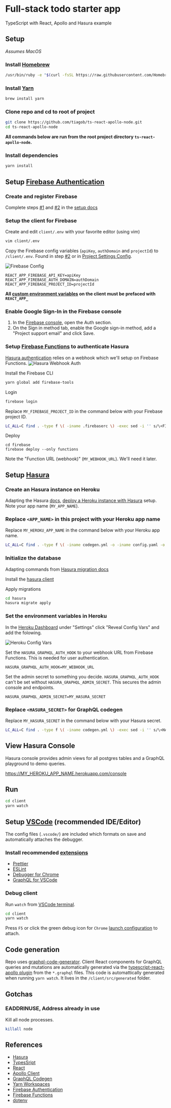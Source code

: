 # Full-stack todo starter app

TypeScript with React, Apollo and Hasura example

## Setup

_Assumes MacOS_

### Install [Homebrew](https://brew.sh/)

```bash
/usr/bin/ruby -e "$(curl -fsSL https://raw.githubusercontent.com/Homebrew/install/master/install)"
```

### Install [Yarn](https://yarnpkg.com/)

```bash
brew install yarn
```

### Clone repo and cd to root of project

```bash
git clone https://github.com/tiagob/ts-react-apollo-node.git
cd ts-react-apollo-node
```

**All commands below are run from the root project directory `ts-react-apollo-node`.**

### Install dependencies

```bash
yarn install
```

## Setup [Firebase Authentication](https://firebase.google.com/docs/auth)

### Create and register Firebase

Complete steps [#1](https://firebase.google.com/docs/web/setup#create-project) and [#2](https://firebase.google.com/docs/web/setup#register-app) in the [setup docs](https://firebase.google.com/docs/web/setup)

### Setup the client for Firebase

Create and edit `client/.env` with your favorite editor (using vim)

```bash
vim client/.env
```

Copy the Firebase config variables (`apiKey`, `authDomain` and `projectId`) to `/client/.env`. Found in step [#2](https://firebase.google.com/docs/web/setup#register-app) or in [Project Settings Config](https://support.google.com/firebase/answer/7015592).

![Firebase Config](https://raw.githubusercontent.com/tiagob/ts-react-apollo-node/hasura-firebase-auth/assets/firebaseConfig.png)

```
REACT_APP_FIREBASE_API_KEY=apiKey
REACT_APP_FIREBASE_AUTH_DOMAIN=authDomain
REACT_APP_FIREBASE_PROJECT_ID=projectId
```

**All [custom environment variables](https://facebook.github.io/create-react-app/docs/adding-custom-environment-variables) on the client must be prefaced with `REACT_APP_`**

### Enable Google Sign-In in the Firebase console

1. In the [Firebase console](https://console.firebase.google.com/), open the Auth section.
1. On the Sign in method tab, enable the Google sign-in method, add a "Project support email" and click Save.

### Setup [Firebase Functions](https://firebase.google.com/docs/functions) to authenticate Hasura

[Hasura authentication](https://docs.hasura.io/1.0/graphql/manual/auth/authentication/webhook.html) relies on a webhook which we'll setup on Firebase Functions.
![Hasura Webhook Auth](https://raw.githubusercontent.com/tiagob/ts-react-apollo-node/hasura-firebase-auth/assets/hasuraWebhookAuth.png)

Install the Firebase CLI

```bash
yarn global add firebase-tools
```

Login

```bash
firebase login
```

Replace `MY_FIREBASE_PROJECT_ID` in the command below with your Firebase project ID.

```bash
LC_ALL=C find . -type f \( -iname .firebaserc \) -exec sed -i '' s/\<FIREBASE_PROJECT_ID\>/MY_FIREBASE_PROJECT_ID/ {} +
```

Deploy

```
cd firebase
firebase deploy --only functions
```

Note the "Function URL (webhook)" (`MY_WEBHOOK_URL`). We'll need it later.

## Setup [Hasura](https://hasura.io/)

### Create an Hasura instance on Heroku

Adapting the Hasura [docs](https://docs.hasura.io/1.0/graphql/manual/getting-started/heroku-simple.html), [deploy a Heroku instance with Hasura](https://heroku.com/deploy?template=https://github.com/hasura/graphql-engine-heroku) setup. Note your app name (`MY_APP_NAME`).

### Replace `<APP_NAME>` in this project with your Heroku app name

Replace `MY_HEROKU_APP_NAME` in the command below with your Heroku app name.

```bash
LC_ALL=C find . -type f \( -iname codegen.yml -o -iname config.yaml -o -iname apolloClient.tsx \) -exec sed -i '' s/\<HEROKU_APP_NAME\>/MY_HEROKU_APP_NAME/ {} +
```

### Initialize the database

Adapting commands from [Hasura migration docs](https://docs.hasura.io/1.0/graphql/manual/migrations/new-database.html)

Install the [hasura client](https://docs.hasura.io/1.0/graphql/manual/hasura-cli/install-hasura-cli.html#install-hasura-cli)

Apply migrations

```bash
cd hasura
hasura migrate apply
```

### Set the environment variables in Heroku

In the [Heroku Dashboard](https://devcenter.heroku.com/articles/config-vars#using-the-heroku-dashboard) under "Settings" click "Reveal Config Vars" and add the folowing.

![Heroku Config Vars](https://raw.githubusercontent.com/tiagob/ts-react-apollo-node/hasura-firebase-auth/assets/herokuConfigVars.png)

Set the `HASURA_GRAPHQL_AUTH_HOOK` to your webhook URL from Firebase Functions. This is needed for user authentication.

```
HASURA_GRAPHQL_AUTH_HOOK=MY_WEBHOOK_URL
```

Set the admin secret to something you decide. `HASURA_GRAPHQL_AUTH_HOOK` can't be set without `HASURA_GRAPHQL_ADMIN_SECRET`. This secures the admin console and endpoints.

```
HASURA_GRAPHQL_ADMIN_SECRET=MY_HASURA_SECRET
```

### Replace `<HASURA_SECRET>` for GraphQL codegen

Replace `MY_HASURA_SECRET` in the command below with your Hasura secret.

```bash
LC_ALL=C find . -type f \( -iname codegen.yml \) -exec sed -i '' s/\<HASURA_SECRET\>/MY_HASURA_SECRET/ {} +
```

## View Hasura Console

Hasura console provides admin views for all postgres tables and a GraphQL playground to demo queries.

https://MY_HEROKU_APP_NAME.herokuapp.com/console

## Run

```bash
cd client
yarn watch
```

## Setup [VSCode](https://code.visualstudio.com/) (recommended IDE/Editor)

The config files (`.vscode/`) are included which formats on save and automatically attaches the debugger.

### Install recommended [extensions](https://code.visualstudio.com/docs/editor/extension-gallery)

- [Prettier](https://marketplace.visualstudio.com/items?itemName=esbenp.prettier-vscode)
- [ESLint](https://marketplace.visualstudio.com/items?itemName=dbaeumer.vscode-eslint)
- [Debugger for Chrome](https://marketplace.visualstudio.com/items?itemName=msjsdiag.debugger-for-chrome)
- [GraphQL for VSCode](https://marketplace.visualstudio.com/items?itemName=kumar-harsh.graphql-for-vscode)

### Debug client

Run `watch` from [VSCode terminal](https://code.visualstudio.com/docs/editor/integrated-terminal).

```bash
cd client
yarn watch
```

Press `F5` or click the green debug icon for `Chrome` [launch configuration](https://code.visualstudio.com/docs/editor/debugging#_launch-configurations) to attach.

## Code generation

Repo uses [graphql-code-generator](https://graphql-code-generator.com/). Client React components for GraphQL queries and mutations are automatically generated via the [typescript-react-apollo plugin](https://graphql-code-generator.com/docs/plugins/typescript-react-apollo#usage) from the `*.graphql` files. This code is automattically generated when running `yarn watch`. It lives in the `/client/src/generated` folder.

## Gotchas

### EADDRINUSE, Address already in use

Kill all node processes.

```bash
killall node
```

## References

- [Hasura](https://hasura.io/)
- [TypesSript](https://www.typescriptlang.org/)
- [React](https://reactjs.org/)
- [Apollo Client](https://www.apollographql.com/docs/react/)
- [GraphQL Codegen](https://graphql-code-generator.com/docs/getting-started/)
- [Yarn Workspaces](https://yarnpkg.com/lang/en/docs/workspaces/)
- [Firebase Authentication](https://firebase.google.com/docs/auth)
- [Firebase Functions](https://firebase.google.com/docs/functions)
- [dotenv](https://github.com/motdotla/dotenv)
